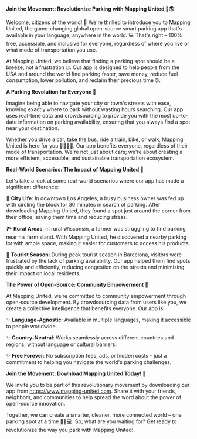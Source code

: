 **Join the Movement: Revolutionize Parking with Mapping United 🚗🌎**

Welcome, citizens of the world! 👋 We're thrilled to introduce you to Mapping United, the game-changing global open-source smart parking app that's available in your language, anywhere in the world. 💻 That's right – 100% free, accessible, and inclusive for everyone, regardless of where you live or what mode of transportation you use.

At Mapping United, we believe that finding a parking spot should be a breeze, not a frustration 🙄. Our app is designed to help people from the USA and around the world find parking faster, save money, reduce fuel consumption, lower pollution, and reclaim their precious time ⏰.

**A Parking Revolution for Everyone 🌟**

Imagine being able to navigate your city or town's streets with ease, knowing exactly where to park without wasting hours searching. Our app uses real-time data and crowdsourcing to provide you with the most up-to-date information on parking availability, ensuring that you always find a spot near your destination.

Whether you drive a car, take the bus, ride a train, bike, or walk, Mapping United is here for you 🚂🚌🚴‍♀️. Our app benefits everyone, regardless of their mode of transportation. We're not just about cars; we're about creating a more efficient, accessible, and sustainable transportation ecosystem.

**Real-World Scenarios: The Impact of Mapping United 🌊**

Let's take a look at some real-world scenarios where our app has made a significant difference:

📍 **City Life**: In downtown Los Angeles, a busy business owner was fed up with circling the block for 30 minutes in search of parking. After downloading Mapping United, they found a spot just around the corner from their office, saving them time and reducing stress.

🏞️ **Rural Areas**: In rural Wisconsin, a farmer was struggling to find parking near his farm stand. With Mapping United, he discovered a nearby parking lot with ample space, making it easier for customers to access his products.

🚗 **Tourist Season**: During peak tourist season in Barcelona, visitors were frustrated by the lack of parking availability. Our app helped them find spots quickly and efficiently, reducing congestion on the streets and minimizing their impact on local residents.

**The Power of Open-Source: Community Empowerment 🌟**

At Mapping United, we're committed to community empowerment through open-source development. By crowdsourcing data from users like you, we create a collective intelligence that benefits everyone. Our app is:

✨ **Language-Agnostic**: Available in multiple languages, making it accessible to people worldwide.

✨ **Country-Neutral**: Works seamlessly across different countries and regions, without language or cultural barriers.

✨ **Free Forever**: No subscription fees, ads, or hidden costs – just a commitment to helping you navigate the world's parking challenges.

**Join the Movement: Download Mapping United Today! 📲**

We invite you to be part of this revolutionary movement by downloading our app from https://www.mapping-united.com. Share it with your friends, neighbors, and communities to help spread the word about the power of open-source innovation.

Together, we can create a smarter, cleaner, more connected world – one parking spot at a time 🌟🚗💻. So, what are you waiting for? Get ready to revolutionize the way you park with Mapping United!